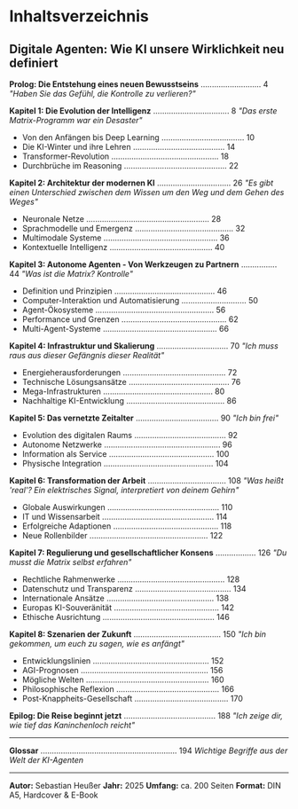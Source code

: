 # Inhaltsverzeichnis

## Digitale Agenten: Wie KI unsere Wirklichkeit neu definiert

**Prolog: Die Entstehung eines neuen Bewusstseins** ........................... 4
*"Haben Sie das Gefühl, die Kontrolle zu verlieren?"*

**Kapitel 1: Die Evolution der Intelligenz** .................................. 8
*"Das erste Matrix-Programm war ein Desaster"*
- Von den Anfängen bis Deep Learning ..................................... 10
- Die KI-Winter und ihre Lehren ......................................... 14
- Transformer-Revolution ................................................ 18
- Durchbrüche im Reasoning .............................................. 22

**Kapitel 2: Architektur der modernen KI** ................................. 26
*"Es gibt einen Unterschied zwischen dem Wissen um den Weg und dem Gehen des Weges"*
- Neuronale Netze ....................................................... 28
- Sprachmodelle und Emergenz ............................................ 32
- Multimodale Systeme ................................................... 36
- Kontextuelle Intelligenz .............................................. 40

**Kapitel 3: Autonome Agenten - Von Werkzeugen zu Partnern** ................ 44
*"Was ist die Matrix? Kontrolle"*
- Definition und Prinzipien ............................................. 46
- Computer-Interaktion und Automatisierung ............................. 50
- Agent-Ökosysteme ..................................................... 56
- Performance und Grenzen ............................................... 62
- Multi-Agent-Systeme ................................................... 66

**Kapitel 4: Infrastruktur und Skalierung** ................................ 70
*"Ich muss raus aus dieser Gefängnis dieser Realität"*
- Energieherausforderungen .............................................. 72
- Technische Lösungsansätze ............................................. 76
- Mega-Infrastrukturen ................................................. 80
- Nachhaltige KI-Entwicklung ............................................ 86

**Kapitel 5: Das vernetzte Zeitalter** ..................................... 90
*"Ich bin frei"*
- Evolution des digitalen Raums ......................................... 92
- Autonome Netzwerke .................................................... 96
- Information als Service ............................................... 100
- Physische Integration ................................................. 104

**Kapitel 6: Transformation der Arbeit** ................................... 108
*"Was heißt 'real'? Ein elektrisches Signal, interpretiert von deinem Gehirn"*
- Globale Auswirkungen .................................................. 110
- IT und Wissensarbeit .................................................. 114
- Erfolgreiche Adaptionen ............................................... 118
- Neue Rollenbilder ..................................................... 122

**Kapitel 7: Regulierung und gesellschaftlicher Konsens** .................. 126
*"Du musst die Matrix selbst erfahren"*
- Rechtliche Rahmenwerke ................................................ 128
- Datenschutz und Transparenz ........................................... 134
- Internationale Ansätze ................................................ 138
- Europas KI-Souveränität ............................................... 142
- Ethische Ausrichtung .................................................. 146

**Kapitel 8: Szenarien der Zukunft** ....................................... 150
*"Ich bin gekommen, um euch zu sagen, wie es anfängt"*
- Entwicklungslinien .................................................... 152
- AGI-Prognosen ......................................................... 156
- Mögliche Welten ....................................................... 160
- Philosophische Reflexion .............................................. 166
- Post-Knappheits-Gesellschaft .......................................... 170

**Epilog: Die Reise beginnt jetzt** ......................................... 188
*"Ich zeige dir, wie tief das Kaninchenloch reicht"*

---

**Glossar** ............................................................. 194
*Wichtige Begriffe aus der Welt der KI-Agenten*

---

**Autor:** Sebastian Heußer
**Jahr:** 2025
**Umfang:** ca. 200 Seiten
**Format:** DIN A5, Hardcover & E-Book
